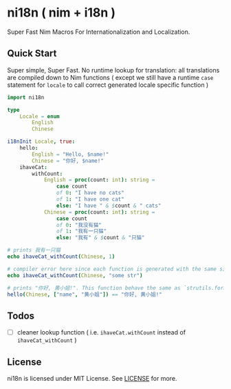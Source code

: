 # ni18n ( nim + i18n )

Super Fast Nim Macros For Internationalization and Localization.

## Quick Start

Super simple, Super Fast. No runtime lookup for translation: all translations are compiled down to Nim functions ( except we still have a runtime `case` statement for `locale` to call correct generated locale specific function )

```nim
import ni18n

type
    Locale = enum
        English
        Chinese

i18nInit Locale, true:
    hello:
        English = "Hello, $name!"
        Chinese = "你好, $name!"
    ihaveCat:
        withCount:
            English = proc(count: int): string =
                case count
                of 0: "I have no cats"
                of 1: "I have one cat"
                else: "I have " & $count & " cats"
            Chinese = proc(count: int): string =
                case count
                of 0: "我没有猫"
                of 1: "我有一只猫"
                else: "我有" & $count & "只猫"

# prints 我有一只猫
echo ihaveCat_withCount(Chinese, 1)

# compiler error here since each function is generated with the same signature from lambda
echo ihaveCat_withCount(Chinese, "some str") 

# prints "你好, 黄小姐!". This function behave the same as `strutils.format`
hello(Chinese, ["name", "黄小姐"]) == "你好, 黄小姐!"
```

## Todos

- [ ] cleaner lookup function ( i.e. `ihaveCat.withCount` instead of `ihaveCat_withCount` )

## License

ni18n is licensed under MIT License. See [LICENSE](LICENSE) for more.